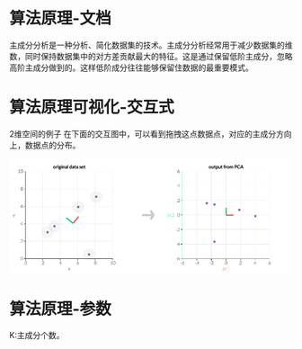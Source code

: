 

# 算法原理-文档

主成分分析是一种分析、简化数据集的技术。主成分分析经常用于减少数据集的维数，同时保持数据集中的对方差贡献最大的特征。这是通过保留低阶主成分，忽略高阶主成分做到的。这样低阶成分往往能够保留住数据的最重要模式。





# 算法原理可视化-交互式

2维空间的例子
在下面的交互图中，可以看到拖拽这点数据点，对应的主成分方向上，数据点的分布。

![image-20181211111029866](../_image/pca.png)


# 算法原理-参数

K:主成分个数。


